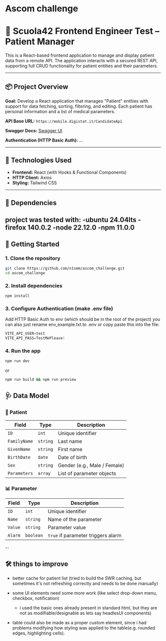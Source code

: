 # Ascom challenge
# 🏥 Scuola42 Frontend Engineer Test – Patient Manager

This is a React-based frontend application to manage and display patient data from a remote API. The application interacts with a secured REST API, supporting full CRUD functionality for patient entities and their parameters.

---


## 📦 Project Overview

**Goal:**
Develop a React application that manages "Patient" entities with support for data fetching, sorting, filtering, and editing. Each patient has personal information and a list of medical parameters.

**API Base URL:**
`https://mobile.digistat.it/CandidateApi`

**Swagger Docs:**
[Swagger UI](https://mobile.digistat.it/CandidateApi/swagger/index.html)

**Authentication (HTTP Basic Auth):**
...

---

## 📁 Technologies Used

* **Frontend:** React (with Hooks & Functional Components)
* **HTTP Client:** Axios
* **Styling:** Tailwind CSS

---

## 📁 Dependencies 
project was tested with:
-ubuntu 24.04lts
-firefox 140.0.2
-node 22.12.0
-npm 11.0.0
---

## 🚀 Getting Started

### 1. Clone the repository

```bash
git clone https://github.com/n1smm/ascom_challenge.git
cd ascom_challenge
```

### 2. Install dependencies

```bash
npm install
```

### 3. Configure Authentication (make .env file)

Add HTTP Basic Auth to env (which should be in the root of the project)
you can also just rename env_example.txt to .env or copy paste this into the file:
```c
VITE_API_USER=test
VITE_API_PASS=TestMePlease!
```

### 4. Run the app

```bash
npm run dev
```

or

```bash
npm run build && npm run preview
```

## 🩺 Data Model

### 🧝 Patient

| Field        | Type     | Description                  |
| ------------ | -------- | ---------------------------- |
| `ID`         | `int`    | Unique identifier            |
| `FamilyName` | `string` | Last name                    |
| `GivenName`  | `string` | First name                   |
| `BirthDate`  | `date`   | Date of birth                |
| `Sex`        | `string` | Gender (e.g., Male / Female) |
| `Parameters` | `array`  | List of parameter objects    |

### 📊 Parameter

| Field   | Type      | Description                        |
| ------- | --------- | ---------------------------------- |
| `ID`    | `int`     | Unique identifier                  |
| `Name`  | `string`  | Name of the parameter              |
| `Value` | `string`  | Parameter value                    |
| `Alarm` | `boolean` | `true` if parameter triggers alarm |

-- 

## 🛠️ things to improve

- better cache for patient list (tried to build the SWR caching, but sometimes it's not refreshing correctly and needs to be done manually)

- some UI elements need some more work (like select drop-down menu, checkbox, notification)
    - i used the basic ones already present in standard html, but they are not as modifiable/designable as lets say headlesUI components)
- table could also be made as a proper custom element, since i had problems modifying how styling was applied to the table(e.g. rounded edges, highlighting cells).
